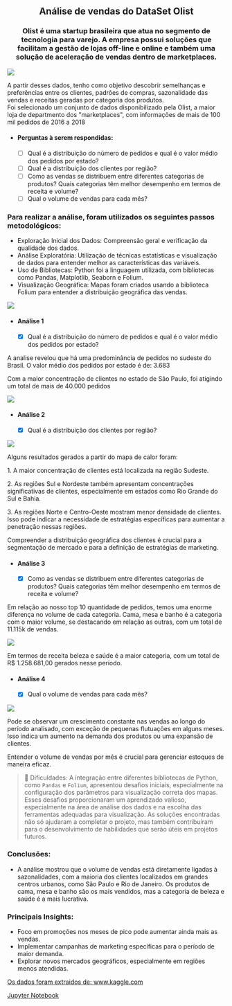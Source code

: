 <h2 align="center">Análise de vendas do DataSet Olist</h2>
<h3 align="center">Olist é uma startup brasileira que atua no segmento de tecnologia para varejo. A empresa possui soluções que facilitam a gestão de lojas off-line e online e também uma solução de aceleração de vendas dentro de marketplaces.</h3>
<img src="https://github.com/grazysmelo/Analise-de-vendas/blob/main/imagens/capa%20do%20relat%C3%B3rio.jpg" align="center">

<p>A partir desses dados, tenho como objetivo descobrir semelhanças e preferências entre os clientes, padrões de compras, sazonalidade das vendas e receitas geradas por categoria dos produtos.  <br> Foi selecionado um conjunto de dados disponibilizado pela Olist, a maior loja de departmento dos "marketplaces", com informações de mais de 100 mil pedidos de 2016 a 2018</p>

- #### Perguntas à serem respondidas: ####
    - [ ] Qual é a distribuição do número de pedidos e qual é o valor médio dos pedidos por estado? 
    - [ ] Qual é a distribuição dos clientes por região?
    - [ ] Como as vendas se distribuem entre diferentes categorias de produtos? Quais categorias têm melhor desempenho em termos de receita e volume?
    - [ ] Qual o volume de vendas para cada mês?

### Para realizar a análise, foram utilizados os seguintes passos metodológicos:
- Exploração Inicial dos Dados: Compreensão geral e verificação da qualidade dos dados.
- Análise Exploratória: Utilização de técnicas estatísticas e visualização de dados para entender melhor as características das variáveis.
- Uso de Bibliotecas: Python foi a linguagem utilizada, com bibliotecas como Pandas, Matplotlib, Seaborn e Folium.
- Visualização Geográfica: Mapas foram criados usando a biblioteca Folium para entender a distribuição geográfica das vendas.
<img src="https://github.com/grazysmelo/Analise-de-vendas/blob/main/imagens/primeiros%20passos.png" align="center">


- #### Análise 1 ####
    - [x] Qual é a distribuição do número de pedidos e qual é o valor médio dos pedidos por estado?

<p>A analise revelou que há uma predominância de pedidos no sudeste do Brasil. O valor médio dos pedidos por estado é de: 3.683</p>
<p>Com a maior concentração de clientes no estado de São Paulo, foi atigindo um total de mais de 40.000 pedidos</p>
<img src="https://github.com/grazysmelo/Analise-de-vendas/blob/main/imagens/quantidade%20de%20pedidos%20por%20estado.png" align="center">


- #### Análise 2 ####
    - [x] Qual é a distribuição dos clientes por região?

<img src="https://github.com/grazysmelo/Analise-de-vendas/blob/main/imagens/heatmap.png" align="center">
<p>Alguns resultados gerados a partir do mapa de calor foram: </p>
<p>1. A maior concentração de clientes está localizada na região Sudeste.</p>
<p>2. As regiões Sul e Nordeste também apresentam concentrações significativas de clientes, especialmente em estados como Rio Grande do Sul e Bahia.</p>
<p>3. As regiões Norte e Centro-Oeste mostram menor densidade de clientes. Isso pode indicar a necessidade de estratégias específicas para aumentar a penetração nessas regiões.</p>
<p>Compreender a distribuição geográfica dos clientes é crucial para a segmentação de mercado e para a definição de estratégias de marketing.</p>


- #### Análise 3 ####
    - [x] Como as vendas se distribuem entre diferentes categorias de produtos? Quais categorias têm melhor desempenho em termos de receita e volume?

<p>Em relação ao nosso top 10 quantidade de pedidos, temos uma enorme diferença no volume de cada categoria. Cama, mesa e banho é a categoria 
com o maior volume, se destacando em relação as outras, com um total de 11.115k de vendas.</p>
<img src="https://github.com/grazysmelo/Analise-de-vendas/blob/main/imagens/tabela%20volume%20por%20categoria.png" align="center">
<p>Em termos de receita beleza e saúde é a maior categoria, com um total de R$ 1.258.681,00 gerados nesse período.</p>

- #### Análise 4 ####
    - [x] Qual o volume de vendas para cada mês?

<img src="https://github.com/grazysmelo/Analise-de-vendas/blob/main/imagens/volume%20de%20vendas%20por%20m%C3%AAs.png" align="center">
<p>Pode se observar um crescimento constante nas vendas ao longo do período analisado, com exceção de pequenas flutuações em alguns meses. Isso indica um aumento na demanda dos produtos ou uma expansão de clientes.</p>
<p>Entender o volume de vendas por mês é crucial para gerenciar estoques de maneira eficaz.</p>

> 🐛 Dificuldades:
> A integração entre diferentes bibliotecas de Python, como `Pandas` e `Folium`, apresentou desafios iniciais, especialmente na configuração dos parâmetros para visualização correta dos mapas. Esses desafios proporcionaram um aprendizado valioso, especialmente na área de análise dos dados e na escolha das ferramentas adequadas para visualização. As soluções encontradas não só ajudaram a completar o projeto, mas também contribuíram para o desenvolvimento de habilidades que serão úteis em projetos futuros.

### Conclusões:
- A análise mostrou que o volume de vendas está diretamente ligadas à sazonalidades, com a maioria dos clientes localizados em grandes centros urbanos, como São Paulo e Rio de Janeiro. Os produtos de cama, mesa e banho são os mais vendidos, mas a categoria de beleza e saúde é a mais lucrativa. 

### Principais Insights:
- Foco em promoções nos meses de pico pode aumentar ainda mais as vendas.
- Implementar campanhas de marketing específicas para o período de maior demanda.
- Explorar novos mercados geográficos, especialmente em regiões menos atendidas.

<a href="https://www.kaggle.com/code/leandroal/an-lise-do-e-commerce-no-brasil-olist-dataset/input">Os dados foram extraidos de: www.kaggle.com</a>
<p> </p>
<a href="https://github.com/grazysmelo/Analise-de-vendas/blob/main/An%C3%A1lise%20do%20e-commerce%20no%20Brasil.ipynb">Jupyter Notebook</a>
